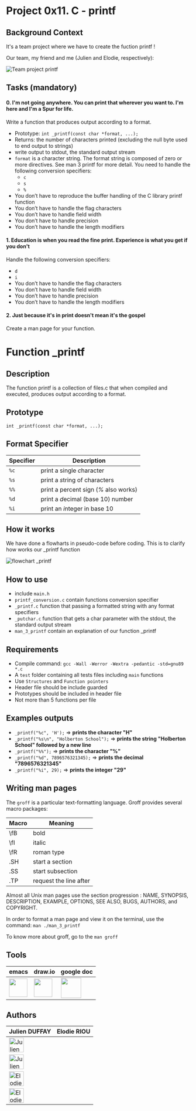 # Project 0x11. C - printf

## Background Context

It's a team project where we have to create the fuction printf !

Our team, my friend and me (Julien and Elodie, respectively):

![Team project printf](./pictures/happy_printf.png)

## Tasks (mandatory)

#### 0. I'm not going anywhere. You can print that wherever you want to. I'm here and I'm a Spur for life.

Write a function that produces output according to a format.

* Prototype: `int _printf(const char *format, ...);`
* Returns: the number of characters printed (excluding the null byte used to end output to strings)
* write output to stdout, the standard output stream
* `format` is a character string. The format string is composed of zero or more directives. See man 3 printf for more detail. You need to handle the following conversion specifiers:
  * `c`
  * `s`
  * `%`
* You don’t have to reproduce the buffer handling of the C library printf function
* You don’t have to handle the flag characters
* You don’t have to handle field width
* You don’t have to handle precision
* You don’t have to handle the length modifiers

#### 1. Education is when you read the fine print. Experience is what you get if you don't

Handle the following conversion specifiers:
* `d`
* `i`
* You don’t have to handle the flag characters
* You don’t have to handle field width
* You don’t have to handle precision
* You don’t have to handle the length modifiers

#### 2. Just because it's in print doesn't mean it's the gospel

Create a man page for your function.

# Function _printf

## Description

The function printf is a collection of files.c that when compiled and executed, produces output according to a format.

## Prototype

`int _printf(const char *format, ...);`

## Format Specifier

| Specifier | Description
| --- | --- |
| `%c` | print a single *c*haracter |
| `%s` | print a *s*tring of characters |
| `%%` | print a percent sign (*\%* also works) |
| `%d` | print a *d*ecimal (base 10) number |
| `%i` | print an *i*nteger in base 10 |

## How it works

We have done a flowharts in pseudo-code before coding. This is to clarify how works our _printf function

![flowchart _printf](./pictures/flowcharts_printf.png)

## How to use

* include `main.h`
* `printf_conversion.c` contain functions conversion specifier
* `_printf.c` function that passing a formatted string with any format specifiers
* `_putchar.c` function that gets a char parameter with the stdout, the standard output stream
* `man_3_printf` contain an explanation of our function _printf

###

## Requirements

* Compile command: `gcc -Wall -Werror -Wextra -pedantic -std=gnu89 *.c`
* A `test` folder containing all tests files including `main` functions
* Use `Structures` and `Function pointers`
* Header file should be include guarded
* Prototypes should be included in header file
* Not more than 5 functions per file

## Examples outputs

* `_printf("%c", 'H');` => __prints the character "H"__
* `_printf("%s\n", "Holberton School");` => __prints the string "Holberton School" followed by a new line__
* `_printf("%%");` => __prints the character "%"__
* `_printf("%d", 7896576321345);` => __prints the decimal "7896576321345"__
* `_printf("%i", 29);` => __prints the integer "29"__

## Writing man pages

The `groff` is a particular text-formatting language. Groff provides several macro packages:

| Macro | Meaning |
| --- | --- |
| \fB | bold |
| \fI | italic |
| \fR | roman type |
| .SH | start a section |
| .SS | start subsection |
| .TP | request the line after |

Almost all Unix man pages use the section progression : NAME, SYNOPSIS, DESCRIPTION, EXAMPLE, OPTIONS, SEE ALSO, BUGS, AUTHORS, and COPYRIGHT.

In order to format a man page and view it on the terminal, use the command: `man ./man_3_printf`

To know more about groff, go to the `man groff`

## Tools

| emacs | draw.io | google doc |
| --- | --- | --- |
| <img width="50" height="50" src=./pictures/logo_emacs.png> | <img width ="50" height="50" src=./pictures/logo_drawio.png> | <img width="55" height="55" src=./pictures/logo_google_doc.png> |

## Authors

| Julien DUFFAY | Elodie RIOU |
| --- | --- |
|<a href="https://www.linkedin.com/in/julien-duffay-206822a5/"> <img alt="Julien DUFFAY Linkedin" width="40px" src=./pictures/logo_linkedin.png>
 <a href="https://github.com/julien3641"> <img alt="Julien DUFFAY Github" width="40px" src=./pictures/logo_github.png> |
|<a href="https://www.linkedin.com/in/%C3%A9lodie-riou-41a43aa8/"> <img alt="Elodie RIOU Linkedin" width="40px" src=./pictures/logo_linkedin.png> 
 <a href="https://github.com/elodieriou"> <img alt="Elodie RIOU Github" width="40px" src=./pictures/logo_github.png> |
